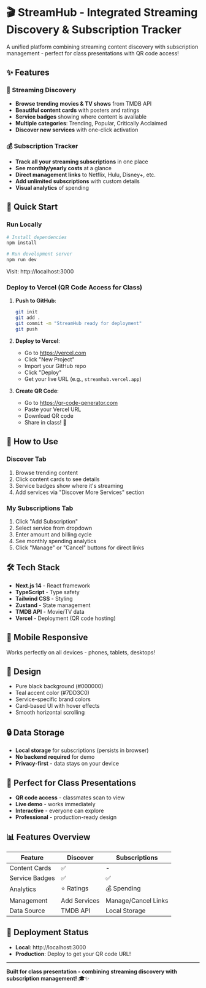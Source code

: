 # 🎬 StreamHub - Integrated Streaming Discovery & Subscription Tracker

A unified platform combining streaming content discovery with subscription management - perfect for class presentations with QR code access!

## ✨ Features

### 🎥 Streaming Discovery
- **Browse trending movies & TV shows** from TMDB API
- **Beautiful content cards** with posters and ratings
- **Service badges** showing where content is available
- **Multiple categories**: Trending, Popular, Critically Acclaimed
- **Discover new services** with one-click activation

### 💰 Subscription Tracker
- **Track all your streaming subscriptions** in one place
- **See monthly/yearly costs** at a glance
- **Direct management links** to Netflix, Hulu, Disney+, etc.
- **Add unlimited subscriptions** with custom details
- **Visual analytics** of spending

## 🚀 Quick Start

### Run Locally

```bash
# Install dependencies
npm install

# Run development server
npm run dev
```

Visit: http://localhost:3000

### Deploy to Vercel (QR Code Access for Class)

1. **Push to GitHub**:
   ```bash
   git init
   git add .
   git commit -m "StreamHub ready for deployment"
   git push
   ```

2. **Deploy to Vercel**:
   - Go to https://vercel.com
   - Click "New Project"
   - Import your GitHub repo
   - Click "Deploy"
   - Get your live URL (e.g., `streamhub.vercel.app`)

3. **Create QR Code**:
   - Go to https://qr-code-generator.com
   - Paste your Vercel URL
   - Download QR code
   - Share in class! 📱

## 🎯 How to Use

### Discover Tab
1. Browse trending content
2. Click content cards to see details
3. Service badges show where it's streaming
4. Add services via "Discover More Services" section

### My Subscriptions Tab
1. Click "Add Subscription"
2. Select service from dropdown
3. Enter amount and billing cycle
4. See monthly spending analytics
5. Click "Manage" or "Cancel" buttons for direct links

## 🛠️ Tech Stack

- **Next.js 14** - React framework
- **TypeScript** - Type safety
- **Tailwind CSS** - Styling
- **Zustand** - State management
- **TMDB API** - Movie/TV data
- **Vercel** - Deployment (QR code hosting)

## 📱 Mobile Responsive

Works perfectly on all devices - phones, tablets, desktops!

## 🎨 Design

- Pure black background (#000000)
- Teal accent color (#7DD3C0)
- Service-specific brand colors
- Card-based UI with hover effects
- Smooth horizontal scrolling

## 🔒 Data Storage

- **Local storage** for subscriptions (persists in browser)
- **No backend required** for demo
- **Privacy-first** - data stays on your device

## 🌟 Perfect for Class Presentations

- **QR code access** - classmates scan to view
- **Live demo** - works immediately
- **Interactive** - everyone can explore
- **Professional** - production-ready design

## 📊 Features Overview

| Feature | Discover | Subscriptions |
|---------|----------|---------------|
| Content Cards | ✅ | - |
| Service Badges | ✅ | ✅ |
| Analytics | ⭐ Ratings | 💰 Spending |
| Management | Add Services | Manage/Cancel Links |
| Data Source | TMDB API | Local Storage |

## 🚀 Deployment Status

- **Local**: http://localhost:3000
- **Production**: Deploy to get your QR code URL!

---

**Built for class presentation - combining streaming discovery with subscription management!** 🎓✨
